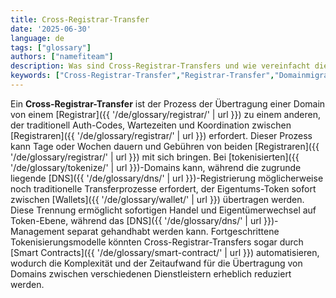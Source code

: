 ```yaml
---
title: Cross-Registrar-Transfer
date: '2025-06-30'
language: de
tags: ["glossary"]
authors: ["namefiteam"]
description: Was sind Cross-Registrar-Transfers und wie vereinfacht die Tokenisierung den Prozess?
keywords: ["Cross-Registrar-Transfer","Registrar-Transfer","Domainmigration","Transferprozess","Tokenisierung"]
---
```



Ein **Cross-Registrar-Transfer** ist der Prozess der Übertragung einer Domain von einem [Registrar]({{ '/de/glossary/registrar/' | url }}) zu einem anderen, der traditionell Auth-Codes, Wartezeiten und Koordination zwischen [Registraren]({{ '/de/glossary/registrar/' | url }}) erfordert. Dieser Prozess kann Tage oder Wochen dauern und Gebühren von beiden [Registraren]({{ '/de/glossary/registrar/' | url }}) mit sich bringen. Bei [tokenisierten]({{ '/de/glossary/tokenize/' | url }})-Domains kann, während die zugrunde liegende [DNS]({{ '/de/glossary/dns/' | url }})-Registrierung möglicherweise noch traditionelle Transferprozesse erfordert, der Eigentums-Token sofort zwischen [Wallets]({{ '/de/glossary/wallet/' | url }}) übertragen werden. Diese Trennung ermöglicht sofortigen Handel und Eigentümerwechsel auf Token-Ebene, während das [DNS]({{ '/de/glossary/dns/' | url }})-Management separat gehandhabt werden kann. Fortgeschrittene Tokenisierungsmodelle könnten Cross-Registrar-Transfers sogar durch [Smart Contracts]({{ '/de/glossary/smart-contract/' | url }}) automatisieren, wodurch die Komplexität und der Zeitaufwand für die Übertragung von Domains zwischen verschiedenen Dienstleistern erheblich reduziert werden.